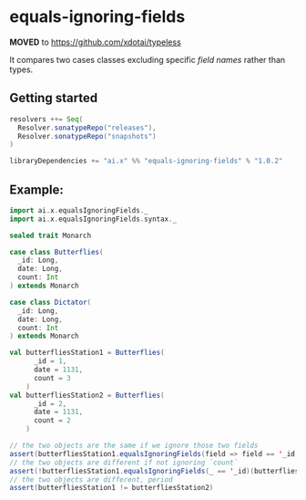 # equals-ignoring-fields

**MOVED** to https://github.com/xdotai/typeless

It compares two cases classes excluding specific *field names* rather than types.

## Getting started

```scala
resolvers ++= Seq(
  Resolver.sonatypeRepo("releases"),
  Resolver.sonatypeRepo("snapshots")
)

libraryDependencies += "ai.x" %% "equals-ignoring-fields" % "1.0.2"
```

## Example:
```scala
import ai.x.equalsIgnoringFields._
import ai.x.equalsIgnoringFields.syntax._

sealed trait Monarch

case class Butterflies(
  _id: Long,
  date: Long,
  count: Int
) extends Monarch

case class Dictator(
  _id: Long,
  date: Long,
  count: Int
) extends Monarch

val butterfliesStation1 = Butterflies(
      _id = 1,
      date = 1131,
      count = 3
    )
val butterfliesStation2 = Butterflies(
      _id = 2,
      date = 1131,
      count = 2
    )

// the two objects are the same if we ignore those two fields
assert(butterfliesStation1.equalsIgnoringFields(field => field == '_id || field == 'count)(butterfliesStation2)) 
// the two objects are different if not ignoring `count`
assert(!butterfliesStation1.equalsIgnoringFields(_ == '_id)(butterfliesStation2))
// the two objects are different, period
assert(butterfliesStation1 != butterfliesStation2) 

```
